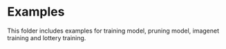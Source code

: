 # Examples

This folder includes examples for training model, pruning model, imagenet training and lottery training.
